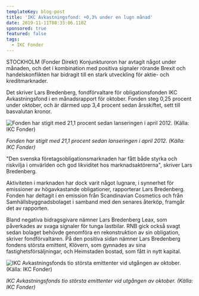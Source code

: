 ```yaml
---
templateKey: blog-post
title: 'IKC Avkastningsfond: +0,3% under en lugn månad'
date: 2019-11-11T08:33:06.110Z
sponsored: true
featured: false
tags:
  - IKC Fonder
---
```

STOCKHOLM (Fonder Direkt) Konjunkturoron har avtagit något under månaden, och det i kombination med positiva signaler rörande Brexit och handelskonflikten har bidragit till en stark utveckling för aktie- och kreditmarknader.



Det skriver Lars Bredenberg, fondförvaltare för obligationsfonden IKC Avkastningsfond i en månadsrapport för oktober. Fonden steg 0,25 procent under oktober, och är därmed upp 3,4 procent sedan årsskiftet, sett till basvalutan kronor.

![Fonden har stigit med 21,1 procent sedan lanseringen i april 2012. (Källa: IKC Fonder)](/img/ikc.jpg "Fonden har stigit med 21,1 procent sedan lanseringen i april 2012. (Källa: IKC Fonder)")

_Fonden har stigit med 21,1 procent sedan lanseringen i april 2012. (Källa: IKC Fonder)_

"Den svenska företagsobligationsmarknaden har fått både styrka och riskvilja i omvärlden och god likviditet hos marknadsaktörerna", skriver Lars Bredenberg.



Aktiviteten i marknaden har dock varit något lugnare, i synnerhet för emissioner av högavkastande obligationer, rapporterar Lars Bredenberg. Fonden har deltagit i en emission från Scandinavian Cosmetics och från Samhällsbyggnadsbolaget i samband med den senares återköp, framgår det av rapporten.



Bland negativa bidragsgivare nämner Lars Bredenberg Leax, som påverkades av svaga signaler för tunga lastbilar. RNB gick också svagt sedan bolaget behövde genomföra en rekonstruktion av sin obligation, skriver fondförvaltaren. På den positiva sidan nämner Lars Bredenberg fondens största emittent, Klövern, som gynnades av sina fastighetsförsäljningar, och Heimstaden bostad, som fått in nytt kapital.

![IKC Avkastningsfonds tio största emittenter vid utgången av oktober. (Källa: IKC Fonder)](/img/ikc2.jpg "IKC Avkastningsfonds tio största emittenter vid utgången av oktober. (Källa: IKC Fonder)")

_IKC Avkastningsfonds tio största emittenter vid utgången av oktober. (Källa: IKC Fonder)_
